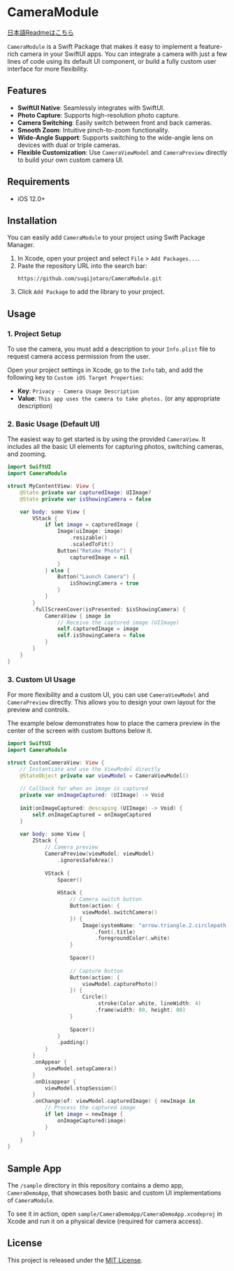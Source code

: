 # CameraModule

[日本語Readmeはこちら](README.ja.md)

`CameraModule` is a Swift Package that makes it easy to implement a feature-rich camera in your SwiftUI apps. You can integrate a camera with just a few lines of code using its default UI component, or build a fully custom user interface for more flexibility.

## Features

- **SwiftUI Native**: Seamlessly integrates with SwiftUI.
- **Photo Capture**: Supports high-resolution photo capture.
- **Camera Switching**: Easily switch between front and back cameras.
- **Smooth Zoom**: Intuitive pinch-to-zoom functionality.
- **Wide-Angle Support**: Supports switching to the wide-angle lens on devices with dual or triple cameras.
- **Flexible Customization**: Use `CameraViewModel` and `CameraPreview` directly to build your own custom camera UI.

## Requirements

- iOS 12.0+

## Installation

You can easily add `CameraModule` to your project using Swift Package Manager.

1.  In Xcode, open your project and select `File` > `Add Packages...`.
2.  Paste the repository URL into the search bar:
    ```
    https://github.com/sugijotaro/CameraModule.git 
    ```
3.  Click `Add Package` to add the library to your project.

## Usage

### 1. Project Setup

To use the camera, you must add a description to your `Info.plist` file to request camera access permission from the user.

Open your project settings in Xcode, go to the `Info` tab, and add the following key to `Custom iOS Target Properties`:

- **Key**: `Privacy - Camera Usage Description`
- **Value**: `This app uses the camera to take photos.` (or any appropriate description)

### 2. Basic Usage (Default UI)

The easiest way to get started is by using the provided `CameraView`. It includes all the basic UI elements for capturing photos, switching cameras, and zooming.

```swift
import SwiftUI
import CameraModule

struct MyContentView: View {
    @State private var capturedImage: UIImage?
    @State private var isShowingCamera = false

    var body: some View {
        VStack {
            if let image = capturedImage {
                Image(uiImage: image)
                    .resizable()
                    .scaledToFit()
                Button("Retake Photo") {
                    capturedImage = nil
                }
            } else {
                Button("Launch Camera") {
                    isShowingCamera = true
                }
            }
        }
        .fullScreenCover(isPresented: $isShowingCamera) {
            CameraView { image in
                // Receive the captured image (UIImage)
                self.capturedImage = image
                self.isShowingCamera = false
            }
        }
    }
}
```

### 3. Custom UI Usage

For more flexibility and a custom UI, you can use `CameraViewModel` and `CameraPreview` directly. This allows you to design your own layout for the preview and controls.

The example below demonstrates how to place the camera preview in the center of the screen with custom buttons below it.

```swift
import SwiftUI
import CameraModule

struct CustomCameraView: View {
    // Instantiate and use the ViewModel directly
    @StateObject private var viewModel = CameraViewModel()
    
    // Callback for when an image is captured
    private var onImageCaptured: (UIImage) -> Void
    
    init(onImageCaptured: @escaping (UIImage) -> Void) {
        self.onImageCaptured = onImageCaptured
    }
    
    var body: some View {
        ZStack {
            // Camera preview
            CameraPreview(viewModel: viewModel)
                .ignoresSafeArea()
            
            VStack {
                Spacer()
                
                HStack {
                    // Camera switch button
                    Button(action: {
                        viewModel.switchCamera()
                    }) {
                        Image(systemName: "arrow.triangle.2.circlepath.camera")
                            .font(.title)
                            .foregroundColor(.white)
                    }
                    
                    Spacer()
                    
                    // Capture button
                    Button(action: {
                        viewModel.capturePhoto()
                    }) {
                        Circle()
                            .stroke(Color.white, lineWidth: 4)
                            .frame(width: 80, height: 80)
                    }
                    
                    Spacer()
                }
                .padding()
            }
        }
        .onAppear {
            viewModel.setupCamera()
        }
        .onDisappear {
            viewModel.stopSession()
        }
        .onChange(of: viewModel.capturedImage) { newImage in
            // Process the captured image
            if let image = newImage {
                onImageCaptured(image)
            }
        }
    }
}
```

## Sample App

The `/sample` directory in this repository contains a demo app, `CameraDemoApp`, that showcases both basic and custom UI implementations of `CameraModule`.

To see it in action, open `sample/CameraDemoApp/CameraDemoApp.xcodeproj` in Xcode and run it on a physical device (required for camera access).

## License

This project is released under the [MIT License](LICENSE).